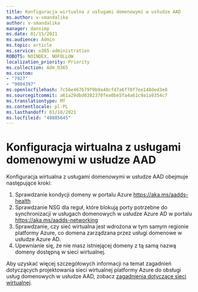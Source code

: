```yaml
---
title: Konfiguracja wirtualna z usługami domenowymi w usłudze AAD
ms.author: v-smandalika
author: v-smandalika
manager: dansimp
ms.date: 01/15/2021
ms.audience: Admin
ms.topic: article
ms.service: o365-administration
ROBOTS: NOINDEX, NOFOLLOW
localization_priority: Priority
ms.collection: Adm_O365
ms.custom:
- "7927"
- "9004397"
ms.openlocfilehash: 7c56e467679f9b9a48cfd7a6f70f7ee148ded3e8
ms.sourcegitcommit: a61a29dbd0382370fea0be5fa4a61c9a1a9354c7
ms.translationtype: MT
ms.contentlocale: pl-PL
ms.lasthandoff: 01/18/2021
ms.locfileid: "49885645"
---
```

# <a name="virtual-configuration-with-aad-domain-services"></a>Konfiguracja wirtualna z usługami domenowymi w usłudze AAD

Konfiguracja wirtualna z usługami domenowymi w usłudze AAD obejmuje następujące kroki: 

1. Sprawdzanie kondycji domeny w portalu Azure https://aka.ms/aadds-health
2. Sprawdzanie NSG dla reguł, które blokują porty potrzebne do synchronizacji w usługach domenowych w usłudze Azure AD w portalu https://aka.ms/aadds-networking
3. Sprawdzanie, czy sieć wirtualna jest wdrożona w tym samym regionie platformy Azure, co domena zarządzana przez usługi domenowe w usłudze Azure AD.
4. Upewnianie się, że nie masz istniejącej domeny z tą samą nazwą domeny dostępną w sieci wirtualnej.

Aby uzyskać więcej szczegółowych informacji na temat zagadnień dotyczących projektowania sieci wirtualnej platformy Azure do obsługi usług domenowych w usłudze AAD, zobacz [zagadnienia dotyczące sieci wirtualnej](https://docs.microsoft.com/azure/active-directory-domain-services/network-considerations).

